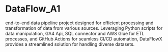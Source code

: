 # DataFlow_A1
end-to-end data pipeline project designed for efficient processing and transformation of data from various sources. Leveraging Python scripts for data manipulation, GA4 Api, SQL connector and AWS Glue for ETL processes, and GitHub Actions for seamless CI/CD automation, DataFlowX provides a streamlined solution for handling diverse datasets.
